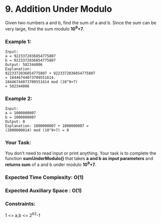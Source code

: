 # 9. Addition Under Modulo 

Given two numbers a and b, find the sum of a and b. Since the sum can be very large, find the sum modulo <strong>10<sup>9</sup>+7</strong>.

### Example 1:
```
Input:
a = 9223372036854775807
b = 9223372036854775807
Output: 582344006
Explanation: 
9223372036854775807 + 9223372036854775807 
= 18446744073709551614.
18446744073709551614 mod (10^9+7)
= 582344006
```

### Example 2:
```
Input:
a = 1000000007
b = 1000000007
Output: 0
Explanation: 1000000007 + 1000000007 =
(2000000014) mod (10^9+7) = 0
```
### Your Task:
You don't need to read input or print anything. Your task is to complete the function <strong>sumUnderModulo()</strong> that takes <strong>a and b as input parameters</strong> and <strong>returns sum</strong> of a and b under modulo <strong>10<sup>9</sup>+7</strong>.


### Expected Time Complexity: O(1)
### Expected Auxiliary Space : O(1)

### Constraints:
1 <= a,b <= 2<sup>63</sup>-1
